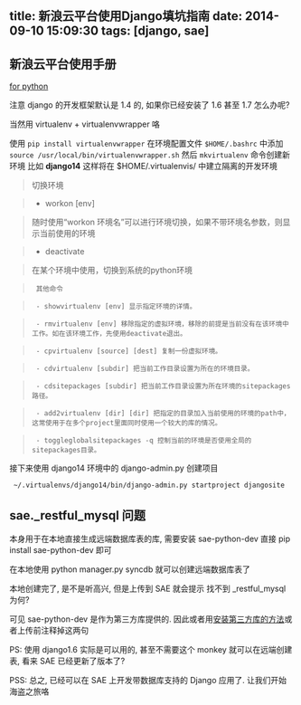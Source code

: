 title: 新浪云平台使用Django填坑指南
date: 2014-09-10 15:09:30
tags: [django, sae] 
---

## 新浪云平台使用手册

[for python][1]

注意 django 的开发框架默认是 1.4 的, 如果你已经安装了 1.6 甚至 1.7 怎么办呢?

当然用 virtualenv + virtualenvwrapper 咯

使用 `pip install virtualenvwrapper` 在环境配置文件 `$HOME/.bashrc` 中添加 `source /usr/local/bin/virtualenvwrapper.sh` 然后 `mkvirtualenv` 命令创建新环境 比如 **django14** 这样将在 $HOME/.virtualenvis/ 中建立隔离的开发环境

>    切换环境

>    - workon [env]

>    随时使用“workon 环境名”可以进行环境切换，如果不带环境名参数，则显示当前使用的环境

>    - deactivate

>    在某个环境中使用，切换到系统的python环境

>      其他命令

>      - showvirtualenv [env] 显示指定环境的详情。

>      - rmvirtualenv [env] 移除指定的虚拟环境，移除的前提是当前没有在该环境中工作。如在该环境工作，先使用deactivate退出。

>      - cpvirtualenv [source] [dest] 复制一份虚拟环境。

>      - cdvirtualenv [subdir] 把当前工作目录设置为所在的环境目录。

>      - cdsitepackages [subdir] 把当前工作目录设置为所在环境的sitepackages路径。

>      - add2virtualenv [dir] [dir] 把指定的目录加入当前使用的环境的path中，这常使用于在多个project里面同时使用一个较大的库的情况。

>      - toggleglobalsitepackages -q 控制当前的环境是否使用全局的sitepackages目录。

接下来使用 django14 环境中的 django-admin.py 创建项目

` ~/.virtualenvs/django14/bin/django-admin.py startproject djangosite`



## sae._restful_mysql 问题

本身用于在本地直接生成远端数据库表的库, 需要安装 sae-python-dev 直接 pip install sae-python-dev 即可

在本地使用 python manager.py syncdb 就可以创建远端数据库表了

本地创建完了, 是不是听高兴, 但是上传到 SAE 就会提示 找不到 _restful_mysql 为何?

可见 sae-python-dev 是作为第三方库提供的. 因此或者用[安装第三方库的方法][2]或者上传前注释掉这两句

PS: 使用 django1.6 实际是可以用的, 甚至不需要这个 monkey 就可以在远端创建表, 看来 SAE 已经更新了版本了?

PSS: 总之, 已经可以在 SAE 上开发带数据库支持的 Django 应用了. 让我们开始海盗之旅咯

[1]: http://sae.sina.com.cn/doc/python/index.html
[2]: http://sae.sina.com.cn/doc/python/faq.html

